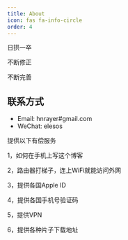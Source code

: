 ```yaml
---
title: About
icon: fas fa-info-circle
order: 4
---
```

日拱一卒

不断修正

不断完善
## 联系方式
- Email: hnrayer#gmail.com
- WeChat: elesos


提供以下有偿服务

1，如何在手机上写这个博客

2，路由器打梯子，连上WiFi就能访问外网

3，提供各国Apple ID

4，提供各国手机号验证码

5，提供VPN

6，提供各种片子下载地址
